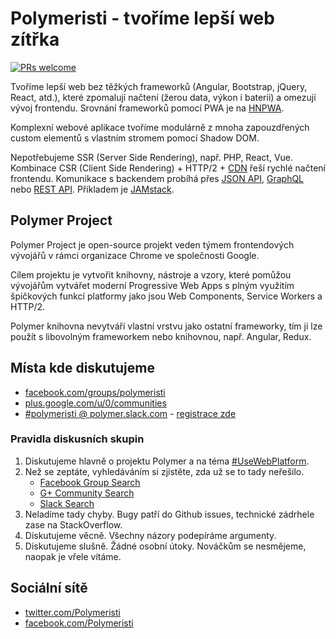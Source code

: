 # Polymeristi - tvoříme lepší web zítřka

[![PRs welcome](https://img.shields.io/badge/PRs-welcome-brightgreen.svg)](https://help.github.com/articles/about-pull-requests/)

Tvoříme lepší web bez těžkých frameworků (Angular, Bootstrap, jQuery, React, atd.), které zpomalují načtení (žerou data, výkon i baterii) a omezují vývoj frontendu. Srovnání frameworků pomocí PWA je na [HNPWA](https://hnpwa.com).

Komplexní webové aplikace tvoříme modulárně z mnoha zapouzdřených custom elementů s vlastním stromem pomocí Shadow DOM.

Nepotřebujeme SSR (Server Side Rendering), např. PHP, React, Vue. Kombinace CSR (Client Side Rendering) + HTTP/2 + [CDN](https://cs.wikipedia.org/wiki/Content_delivery_network) řeší rychlé načtení frontendu. Komunikace s backendem probíhá přes [JSON API](http://jsonapi.org), [GraphQL](http://graphql.org) nebo [REST API](https://cs.wikipedia.org/wiki/Representational_State_Transfer). Příkladem je [JAMstack](https://jamstack.org).

## Polymer Project

Polymer Project je open-source projekt veden týmem frontendových vývojářů v rámci organizace Chrome ve společnosti Google.

Cílem projektu je vytvořit knihovny, nástroje a vzory, které pomůžou vývojářům vytvářet moderní Progressive Web Apps s plným využitím špičkových funkcí platformy jako jsou Web Components, Service Workers a HTTP/2.

Polymer knihovna nevytváří vlastní vrstvu jako ostatní frameworky, tím ji lze použít s libovolným frameworkem nebo knihovnou, např. Angular, Redux.

## Místa kde diskutujeme

- [facebook.com/groups/polymeristi](https://www.facebook.com/groups/polymeristi)
- [plus.google.com/u/0/communities](https://plus.google.com/u/0/communities/100749807415316706653)
- [#polymeristi @ polymer.slack.com](https://polymer.slack.com) - [registrace zde](https://polymer-slack.herokuapp.com)

### Pravidla diskusních skupin

1. Diskutujeme hlavně o projektu Polymer a na téma [#UseWebPlatform](https://github.com/UseWebPlatform/motto-UseWebPlatform).
2. Než se zeptáte, vyhledáváním si zjistěte, zda už se to tady neřešilo.
   - [Facebook Group Search](https://facebook.com/groups/polymeristi/search/?query=redux)
   - [G+ Community Search](https://plus.google.com/u/0/communities/100749807415316706653/s/redux)
   - [Slack Search](https://polymer.slack.com/messages/C790AMQKH/search/redux/)
3. Neladíme tady chyby. Bugy patří do Github issues, technické zádrhele zase na StackOverflow.
4. Diskutujeme věcně. Všechny názory podepíráme argumenty.
5. Diskutujeme slušně. Žádné osobní útoky. Nováčkům se nesmějeme, naopak je vřele vítáme.

## Sociální sítě

- [twitter.com/Polymeristi](https://twitter.com/Polymeristi)
- [facebook.com/Polymeristi](https://www.facebook.com/polymeristi)
